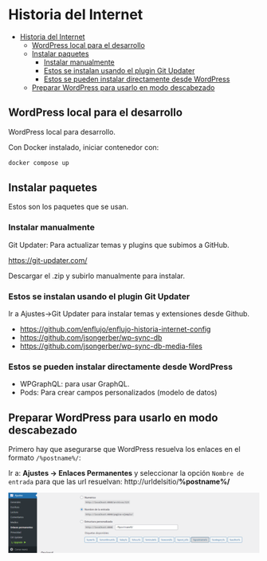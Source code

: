 # Historia del Internet 

- [Historia del Internet](#historia-del-internet)
  - [WordPress local para el desarrollo](#wordpress-local-para-el-desarrollo)
  - [Instalar paquetes](#instalar-paquetes)
    - [Instalar manualmente](#instalar-manualmente)
    - [Estos se instalan usando el plugin Git Updater](#estos-se-instalan-usando-el-plugin-git-updater)
    - [Estos se pueden instalar directamente desde WordPress](#estos-se-pueden-instalar-directamente-desde-wordpress)
  - [Preparar WordPress para usarlo en modo descabezado](#preparar-wordpress-para-usarlo-en-modo-descabezado)

## WordPress local para el desarrollo

WordPress local para desarrollo.

Con Docker instalado, iniciar contenedor con:

```bash
docker compose up
```

## Instalar paquetes

Estos son los paquetes que se usan.

### Instalar manualmente

Git Updater: Para actualizar temas y plugins que subimos a GitHub.

https://git-updater.com/

Descargar el .zip y subirlo manualmente para instalar.


### Estos se instalan usando el plugin Git Updater

Ir a Ajustes->Git Updater para instalar temas y extensiones desde Github.

- https://github.com/enflujo/enflujo-historia-internet-config
- https://github.com/jsongerber/wp-sync-db
- https://github.com/jsongerber/wp-sync-db-media-files

### Estos se pueden instalar directamente desde WordPress

- WPGraphQL: para usar GraphQL.
- Pods: Para crear campos personalizados (modelo de datos)

## Preparar WordPress para usarlo en modo descabezado

Primero hay que asegurarse que WordPress resuelva los enlaces en el formato `/%postname%/`:

Ir a: **Ajustes -> Enlaces Permanentes** y seleccionar la opción `Nombre de entrada` para que las url resuelvan: http://urldelsitio/**%postname%/**

![Configuración de enlaces permanentes](./imagenes/enlaces.png)
